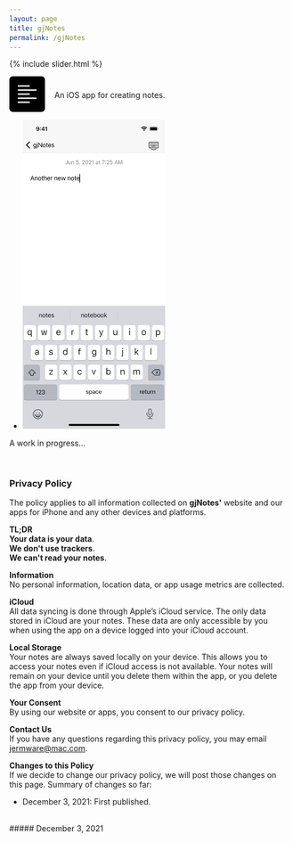 ```yaml
---
layout: page
title: gjNotes
permalink: /gjNotes
---
```


{% include slider.html %}

<span style="float: left; line-height: 0px;">
<img width="64" height="64" src="/images/gjNotes/gjNotes-icon.png">
</span>
<span style="float: left; padding: 25px 0px 0px 17px;">
An iOS app for creating notes.
</span>
<div style="clear: both;"></div>

<div id="gallery">
    <ul id="lightSlider" class="cS-hidden">
        <li><img src="/images/gjNotes/gjNotes-3.png" width=256px></li>
    </ul>
</div>

A work in progress...

<br>
<h3 id="privacy">Privacy Policy</h3>

The policy applies to all information collected on **gjNotes'** website and our apps for iPhone and any other devices and platforms.

**TL;DR**  
**Your data is your data**.  
**We don't use trackers**.  
**We can't read your notes**.  

**Information**  
No personal information, location data, or app usage metrics are collected.

**iCloud**  
All data syncing is done through Apple’s iCloud service. The only data stored in iCloud are your notes. These data are only accessible by you when using the app on a device logged into your iCloud account.

**Local Storage**  
Your notes are always saved locally on your device. This allows you to access your notes even if iCloud access is not available. Your notes will remain on your device until you delete them within the app, or you delete the app from your device.

**Your Consent**  
By using our website or apps, you consent to our privacy policy.

**Contact Us**  
If you have any questions regarding this privacy policy, you may email [jermware@mac.com](mailto:jermware@mac.com).

**Changes to this Policy**  
If we decide to change our privacy policy, we will post those changes on this page. Summary of changes so far:

- December 3, 2021: First published.

<br>
##### December 3, 2021
